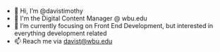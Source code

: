 - 👋 Hi, I’m @davistimothy
- 🏫 I'm the Digital Content Manager @ wbu.edu
- 🌱 I’m currently focusing on Front End Development, but interested in everything development related
- 📫 Reach me via davist@wbu.edu

<!---
davistimothy/davistimothy is a ✨ special ✨ repository because its `README.md` (this file) appears on your GitHub profile.
You can click the Preview link to take a look at your changes.
--->
